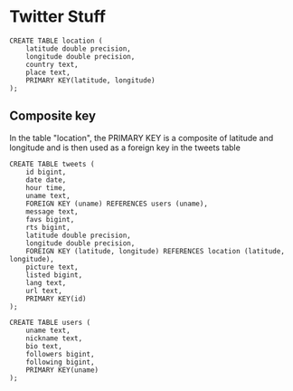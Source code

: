 # Twitter Stuff

```postgresql
CREATE TABLE location (
    latitude double precision,
    longitude double precision,
    country text,
    place text,
    PRIMARY KEY(latitude, longitude)
);
```

## Composite key

In the table "location", the PRIMARY KEY is a composite of latitude and longitude and is then used as a foreign key in the tweets table

```postgresql
CREATE TABLE tweets (
    id bigint,
    date date,
    hour time,
    uname text,
    FOREIGN KEY (uname) REFERENCES users (uname),
    message text,
    favs bigint,
    rts bigint,
    latitude double precision,
    longitude double precision,
    FOREIGN KEY (latitude, longitude) REFERENCES location (latitude, longitude),
    picture text,
    listed bigint,
    lang text,
    url text,
    PRIMARY KEY(id)
);
```

```postgresql
CREATE TABLE users (
    uname text,
    nickname text,
    bio text,
    followers bigint,
    following bigint,
    PRIMARY KEY(uname)
);
```
